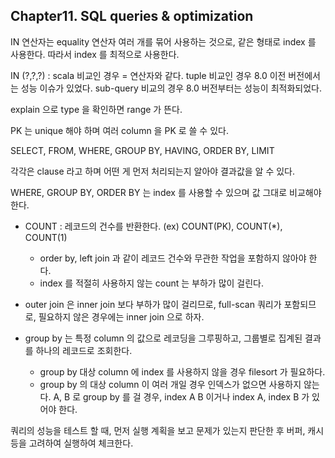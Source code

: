 ## Chapter11. SQL queries & optimization

IN 연산자는 equality 연산자 여러 개를 묶어 사용하는 것으로, 같은 형태로 index 를 사용한다. 따라서 index 를 최적으로 사용한다.

IN (?,?,?) : scala 비교인 경우 = 연산자와 같다. tuple 비교인 경우 8.0 이전 버전에서는 성능 이슈가 있었다. sub-query 비교의 경우 8.0 버전부터는 성능이 최적화되었다.

explain 으로 type 을 확인하면 range 가 뜬다.

PK 는 unique 해야 하며 여러 column 을 PK 로 쓸 수 있다.


SELECT, FROM, WHERE, GROUP BY, HAVING, ORDER BY, LIMIT

각각은 clause 라고 하며 어떤 게 먼저 처리되는지 알아야 결과값을 알 수 있다.

WHERE, GROUP BY, ORDER BY 는 index 를 사용할 수 있으며 값 그대로 비교해야 한다.


- COUNT : 레코드의 건수를 반환한다. (ex) COUNT(PK), COUNT(*), COUNT(1)
  - order by, left join 과 같이 레코드 건수와 무관한 작업을 포함하지 않아야 한다.
  - index 를 적절히 사용하지 않는 count 는 부하가 많이 걸린다.

- outer join 은 inner join 보다 부하가 많이 걸리므로, full-scan 쿼리가 포함되므로, 필요하지 않은 경우에는 inner join 으로 하자.

- group by 는 특정 column 의 값으로 레코딩을 그루핑하고, 그룹별로 집계된 결과를 하나의 레코드로 조회한다.
  - group by 대상 column 에 index 를 사용하지 않을 경우 filesort 가 필요하다. 
  - group by 의 대상 column 이 여러 개일 경우 인덱스가 없으면 사용하지 않는다. A, B 로 group by 를 걸 경우, index A B 이거나 index A, index B 가 있어야 한다.

쿼리의 성능을 테스트 할 때, 먼저 실행 계획을 보고 문제가 있는지 판단한 후 버퍼, 캐시 등을 고려하여 실행하여 체크한다.


